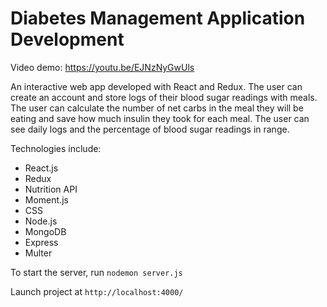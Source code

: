 # Diabetes Management Application Development
Video demo: https://youtu.be/EJNzNyGwUls

An interactive web app developed with React and Redux. The user can create an account and store logs of their blood sugar readings with meals. The user can calculate the number of net carbs in the meal they will be eating and save how much insulin they took for each meal. The user can see daily logs and the percentage of blood sugar readings in range. 

Technologies include: 

- React.js 
- Redux 
- Nutrition API 
- Moment.js 
- CSS 
- Node.js 
- MongoDB 
- Express 
- Multer

To start the server, run `nodemon server.js`

Launch project at `http://localhost:4000/` 

